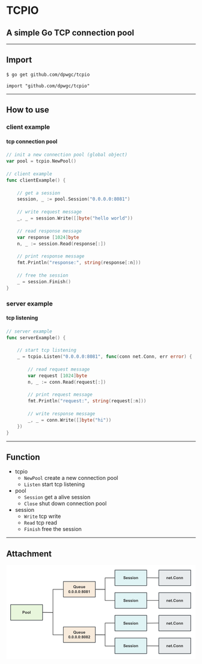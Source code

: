 # TCPIO

## A simple Go TCP connection pool

***

## Import

```
$ go get github.com/dpwgc/tcpio
```

```
import "github.com/dpwgc/tcpio"
```

***

## How to use

### client example

#### tcp connection pool

```go
// init a new connection pool (global object)
var pool = tcpio.NewPool()

// client example
func clientExample() {

	// get a session
	session, _ := pool.Session("0.0.0.0:8081")

	// write request message
	_, _ = session.Write([]byte("hello world"))

	// read response message
	var response [1024]byte
	n, _ := session.Read(response[:])

	// print response message
	fmt.Println("response:", string(response[:n]))

	// free the session
	_ = session.Finish()
}
```

### server example

#### tcp listening

```go
// server example
func serverExample() {

	// start tcp listening
	_ = tcpio.Listen("0.0.0.0:8081", func(conn net.Conn, err error) {

		// read request message
		var request [1024]byte
		n, _ := conn.Read(request[:])

		// print request message
		fmt.Println("request:", string(request[:n]))

		// write response message
		_, _ = conn.Write([]byte("hi"))
	})
}
```

***

## Function
* tcpio
  * `NewPool` create a new connection pool
  * `Listen` start tcp listening
* pool
  * `Session` get a alive session
  * `Close` shut down connection pool
* session
  * `Write` tcp write
  * `Read` tcp read
  * `Finish` free the session

***

## Attachment

![pool.png](pool.png)
